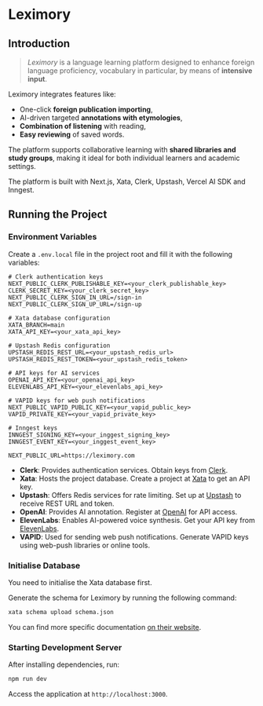 # Leximory

## Introduction

> *Leximory* is a language learning platform designed to enhance foreign language proficiency, vocabulary in particular, by means of **intensive input**. 

Leximory integrates features like:

- One-click **foreign publication importing**,
- AI-driven targeted **annotations with etymologies**, 
- **Combination of listening** with reading, 
- **Easy reviewing** of saved words. 

The platform supports collaborative learning with **shared libraries and study groups**, making it ideal for both individual learners and academic settings.

The platform is built with Next.js, Xata, Clerk, Upstash, Vercel AI SDK and Inngest.

## Running the Project

### Environment Variables

Create a `.env.local` file in the project root and fill it with the following variables:

```shell
# Clerk authentication keys
NEXT_PUBLIC_CLERK_PUBLISHABLE_KEY=<your_clerk_publishable_key>
CLERK_SECRET_KEY=<your_clerk_secret_key>
NEXT_PUBLIC_CLERK_SIGN_IN_URL=/sign-in
NEXT_PUBLIC_CLERK_SIGN_UP_URL=/sign-up

# Xata database configuration
XATA_BRANCH=main
XATA_API_KEY=<your_xata_api_key>

# Upstash Redis configuration
UPSTASH_REDIS_REST_URL=<your_upstash_redis_url>
UPSTASH_REDIS_REST_TOKEN=<your_upstash_redis_token>

# API keys for AI services
OPENAI_API_KEY=<your_openai_api_key>
ELEVENLABS_API_KEY=<your_elevenlabs_api_key>

# VAPID keys for web push notifications
NEXT_PUBLIC_VAPID_PUBLIC_KEY=<your_vapid_public_key>
VAPID_PRIVATE_KEY=<your_vapid_private_key>

# Inngest keys
INNGEST_SIGNING_KEY=<your_inggest_signing_key>
INNGEST_EVENT_KEY=<your_inggest_event_key>

NEXT_PUBLIC_URL=https://leximory.com
```

- **Clerk**: Provides authentication services. Obtain keys from [Clerk](https://clerk.dev/).
- **Xata**: Hosts the project database. Create a project at [Xata](https://xata.io/) to get an API key.
- **Upstash**: Offers Redis services for rate limiting. Set up at [Upstash](https://upstash.com/) to receive REST URL and token.
- **OpenAI**: Provides AI annotation. Register at [OpenAI](https://openai.com/) for API access.
- **ElevenLabs**: Enables AI-powered voice synthesis. Get your API key from [ElevenLabs](https://elevenlabs.io/).
- **VAPID**: Used for sending web push notifications. Generate VAPID keys using web-push libraries or online tools.

### Initialise Database

You need to initialise the Xata database first. 

Generate the schema for Leximory by running the following command:

```bash
xata schema upload schema.json
```

You can find more specific documentation [on their website](https://xata.io/docs/getting-started/cli#schema).

### Starting Development Server

After installing dependencies, run:

```bash
npm run dev
```

Access the application at `http://localhost:3000`.
